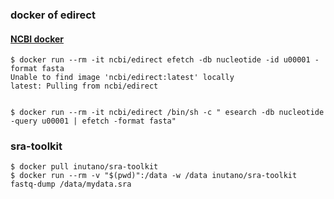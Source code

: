 ### docker of edirect 

#### [NCBI docker](https://github.com/ncbi/docker/tree/master/edirect)

```
$ docker run --rm -it ncbi/edirect efetch -db nucleotide -id u00001 -format fasta
Unable to find image 'ncbi/edirect:latest' locally
latest: Pulling from ncbi/edirect


$ docker run --rm -it ncbi/edirect /bin/sh -c " esearch -db nucleotide -query u00001 | efetch -format fasta"
```


### sra-toolkit
```
$ docker pull inutano/sra-toolkit
$ docker run --rm -v "$(pwd)":/data -w /data inutano/sra-toolkit fastq-dump /data/mydata.sra
```


